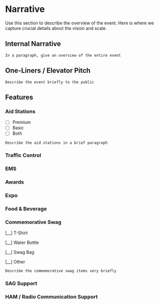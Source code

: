 # Narrative

Use this section to describe the overview of the event. Here is where we capture crucial details about the vision and scale.

## Internal Narrative

```
In a paragraph, give an overview of the entire event
```

## One-Liners / Elevator Pitch

```
Describe the event briefly to the public
```

## Features

### Aid Stations

* [ ] Premium
* [ ] Basic
* [ ] Both

```
Describe the aid stations in a brief paragraph
```

### Traffic Control

### EMS

### Awards

### Expo

### Food & Beverage

### Commemorative Swag

\[\_\_\] T-Shirt

\[\_\_\] Water Bottle

\[\_\_\] Swag Bag

\[\_\_\] Other

```
Describe the commemorative swag items very briefly
```

### SAG Support

### HAM / Radio Communication Support



